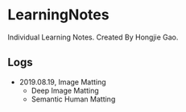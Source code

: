# LearningNotes
Individual Learning Notes. Created By Hongjie Gao.

## Logs

* 2019.08.19, Image Matting
  * Deep Image Matting
  * Semantic Human Matting

